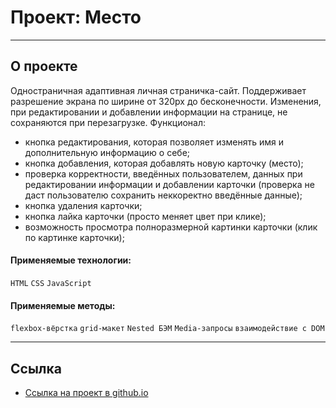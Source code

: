 # Проект: Место

---
## О проекте

Одностраничная адаптивная личная страничка-сайт. Поддерживает разрешение экрана по ширине от 320px до бесконечности.
Изменения, при редактировании и добавлении информации на странице, не сохраняются при перезагрузке.
 Функционал:
 * кнопка редактирования, которая позволяет изменять имя и дополнительную информацию о себе;
 * кнопка добавления, которая добавлять новую карточку (место);
 * проверка корректности, введённых пользователем, данных при редактировании информации и добавлении карточки (проверка не даст пользователю сохранить неккоректно введённые данные);
 * кнопка удаления карточки;
 * кнопка лайка карточки (просто меняет цвет при клике);
 * возможность просмотра полноразмерной картинки карточки (клик по картинке карточки);

#### Применяемые технологии:
`HTML` `CSS` `JavaScript`

#### Применяемые методы:
`flexbox-вёрстка` `grid-макет` `Nested БЭМ` `Media-запросы` `взаимодействие с DOM`

---

## **Ссылка**

* [Ссылка на проект в github.io](https://azar-pav.github.io/mesto/)


